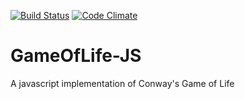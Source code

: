 [![Build Status](https://www.travis-ci.com/chiku/GameOfLife-JS.svg?branch=master)](https://www.travis-ci.com/chiku/GameOfLife-JS)
[![Code Climate](https://codeclimate.com/github/chiku/GameOfLife-JS.png)](https://codeclimate.com/github/chiku/GameOfLife-JS)

GameOfLife-JS
=============

A javascript implementation of Conway's Game of Life
